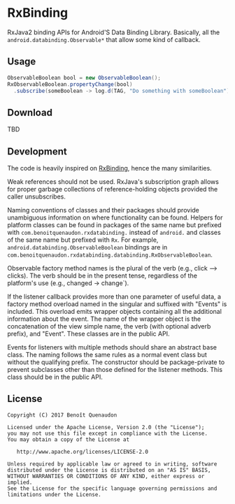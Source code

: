 RxBinding
=========

RxJava2 binding APIs for Android'S Data Binding Library. Basically, all the
`android.databinding.Observable*` that allow some kind of callback. 

Usage
-----

```java
ObservableBoolean bool = new ObservableBoolean();
RxObservableBoolean.propertyChange(bool)
  .subscribe(someBoolean -> log.d(TAG, "Do something with someBoolean"));
```

Download
--------

TBD

Development
-----------

The code is heavily inspired on [RxBinding](https://github.com/JakeWharton/RxBinding/), hence the 
 many similarities.

Weak references should not be used. RxJava's subscription graph allows for proper garbage
 collections of reference-holding objects provided the caller unsubscribes.

Naming conventions of classes and their packages should provide unambiguous information on where
 functionality can be found. Helpers for platform classes can be found in packages of the same name
 but prefixed with `com.benoitquenaudon.rxdatabinding.` instead of `android.` and classes of the 
 same name but prefixed with `Rx`. For example, `android.databinding.ObservableBoolean` bindings are
 in `com.benoitquenaudon.rxdatabinding.databinding.RxObservableBoolean`.

Observable factory method names is the plural of the verb (e.g., click --> clicks). The verb
 should be in the present tense, regardless of the platform's use (e.g., changed -> change`).
 
If the listener callback provides more than one parameter of useful data, a factory method overload
 named in the singular and suffixed with "Events" is included. This overload emits wrapper objects
 containing all the additional information about the event. The name of the wrapper object is the 
 concatenation of the view simple name, the verb (with optional adverb prefix), and "Event". These 
 classes are in the public API.

Events for listeners with multiple methods should share an abstract base class. The naming follows 
the same rules as a normal event class but without the qualifying prefix. The constructor should be 
package-private to prevent subclasses other than those defined for the listener methods. This class 
should be in the public API.

License
-------

    Copyright (C) 2017 Benoît Quenaudon

    Licensed under the Apache License, Version 2.0 (the "License");
    you may not use this file except in compliance with the License.
    You may obtain a copy of the License at

       http://www.apache.org/licenses/LICENSE-2.0

    Unless required by applicable law or agreed to in writing, software
    distributed under the License is distributed on an "AS IS" BASIS,
    WITHOUT WARRANTIES OR CONDITIONS OF ANY KIND, either express or implied.
    See the License for the specific language governing permissions and
    limitations under the License.
